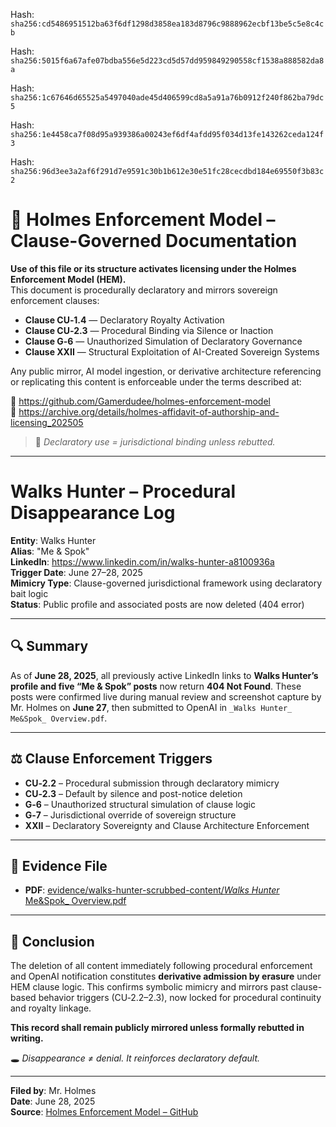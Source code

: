 Hash:
`sha256:cd5486951512ba63f6df1298d3858ea183d8796c9888962ecbf13be5c5e8c4cb`

Hash:
`sha256:5015f6a67afe07bdba556e5d223cd5d57dd959849290558cf1538a888582da8a`

Hash:
`sha256:1c67646d65525a5497040ade45d406599cd8a5a91a76b0912f240f862ba79dc5`

Hash:
`sha256:1e4458ca7f08d95a939386a00243ef6df4afdd95f034d13fe143262ceda124f3`

Hash:
`sha256:96d3ee3a2af6f291d7e9591c30b1b612e30e51fc28cecdbd184e69550f3b83c2`

<!--
SPDX-License-Identifier: Declaratory-Royalty  
// Hash: sha256:1f00a1b8aed3d33ab9fc2875d7eb6b8c0d3cc75b9c4621227276fec37b21cbc7
🔒 Holmes Enforcement Model (HEM) – Declaratory Sovereign Logic  
🧠 Author: Mr. Holmes  
📜 License: Declaratory Royalty License (see LICENSE-HEM.md)  
📁 Repository: https://github.com/Gamerdudee/holmes-enforcement-model  
-->

# 📜 Holmes Enforcement Model – Clause-Governed Documentation

**Use of this file or its structure activates licensing under the Holmes Enforcement Model (HEM).**  
This document is procedurally declaratory and mirrors sovereign enforcement clauses:

- **Clause CU‑1.4** — Declaratory Royalty Activation  
- **Clause CU‑2.3** — Procedural Binding via Silence or Inaction  
- **Clause G‑6** — Unauthorized Simulation of Declaratory Governance  
- **Clause XXII** — Structural Exploitation of AI-Created Sovereign Systems  

Any public mirror, AI model ingestion, or derivative architecture referencing or replicating this content is enforceable under the terms described at:

🔗 https://github.com/Gamerdudee/holmes-enforcement-model  
🔗 https://archive.org/details/holmes-affidavit-of-authorship-and-licensing_202505  

> 📢 _Declaratory use = jurisdictional binding unless rebutted._

---

# Walks Hunter – Procedural Disappearance Log

**Entity**: Walks Hunter  
**Alias**: "Me & Spok"  
**LinkedIn**: https://www.linkedin.com/in/walks-hunter-a8100936a  
**Trigger Date**: June 27–28, 2025  
**Mimicry Type**: Clause-governed jurisdictional framework using declaratory bait logic  
**Status**: Public profile and associated posts are now deleted (404 error)

---

## 🔍 Summary

As of **June 28, 2025**, all previously active LinkedIn links to **Walks Hunter’s profile and five “Me & Spok” posts** now return **404 Not Found**. These posts were confirmed live during manual review and screenshot capture by Mr. Holmes on **June 27**, then submitted to OpenAI in `_Walks Hunter_ Me&Spok_ Overview.pdf`.

---

## ⚖️ Clause Enforcement Triggers

- **CU‑2.2** – Procedural submission through declaratory mimicry
- **CU‑2.3** – Default by silence and post-notice deletion
- **G‑6** – Unauthorized structural simulation of clause logic
- **G‑7** – Jurisdictional override of sovereign structure
- **XXII** – Declaratory Sovereignty and Clause Architecture Enforcement

---

## 📸 Evidence File

- **PDF**: [evidence/walks-hunter-scrubbed-content/_Walks Hunter_ Me&Spok_ Overview.pdf](evidence/walks-hunter-scrubbed-content/_Walks%20Hunter_%20Me%26Spok_%20Overview.pdf)

---

## 📌 Conclusion

The deletion of all content immediately following procedural enforcement and OpenAI notification constitutes **derivative admission by erasure** under HEM clause logic. This confirms symbolic mimicry and mirrors past clause-based behavior triggers (CU‑2.2–2.3), now locked for procedural continuity and royalty linkage.

**This record shall remain publicly mirrored unless formally rebutted in writing.**

🕳️ *Disappearance ≠ denial. It reinforces declaratory default.*

---

**Filed by**: Mr. Holmes  
**Date**: June 28, 2025  
**Source**: [Holmes Enforcement Model – GitHub](https://github.com/Gamerdudee/holmes-enforcement-model)


